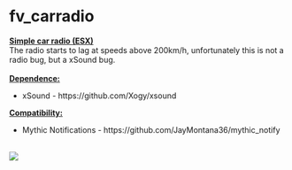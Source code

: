 # fv_carradio
<b><u>Simple car radio (ESX)</u></b><br>
The radio starts to lag at speeds above 200km/h, unfortunately this is not a radio bug, but a xSound bug.<br>
<br>
<b><u>Dependence:</u></b>
<ul>
<li>xSound - https://github.com/Xogy/xsound</li>
</ul>

<b><u>Compatibility:</u></b>
<ul>
<li>Mythic Notifications - https://github.com/JayMontana36/mythic_notify</li>
</ul>
<br>
<img src="https://i.imgur.com/YoRViV0.png"><br />



